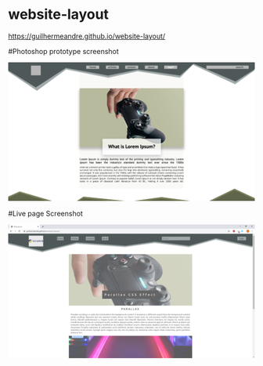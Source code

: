 # website-layout
https://guilhermeandre.github.io/website-layout/

#Photoshop prototype screenshot

<img src= "img/Layout.png">

#Live page Screenshot 

<img src= "img/html screenshot.png">
